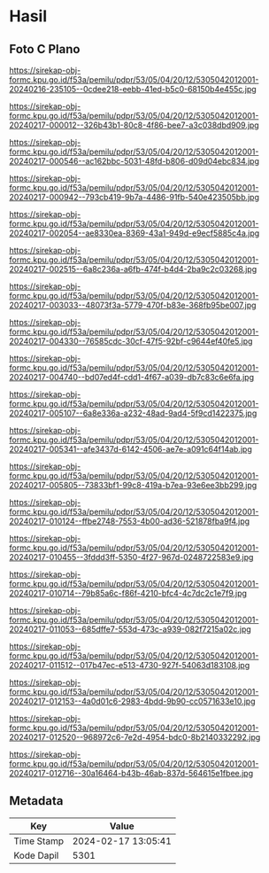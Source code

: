 # Hasil

## Foto C Plano

https://sirekap-obj-formc.kpu.go.id/f53a/pemilu/pdpr/53/05/04/20/12/5305042012001-20240216-235105--0cdee218-eebb-41ed-b5c0-68150b4e455c.jpg

https://sirekap-obj-formc.kpu.go.id/f53a/pemilu/pdpr/53/05/04/20/12/5305042012001-20240217-000012--326b43b1-80c8-4f86-bee7-a3c038dbd909.jpg

https://sirekap-obj-formc.kpu.go.id/f53a/pemilu/pdpr/53/05/04/20/12/5305042012001-20240217-000546--ac162bbc-5031-48fd-b806-d09d04ebc834.jpg

https://sirekap-obj-formc.kpu.go.id/f53a/pemilu/pdpr/53/05/04/20/12/5305042012001-20240217-000942--793cb419-9b7a-4486-91fb-540e423505bb.jpg

https://sirekap-obj-formc.kpu.go.id/f53a/pemilu/pdpr/53/05/04/20/12/5305042012001-20240217-002054--ae8330ea-8369-43a1-949d-e9ecf5885c4a.jpg

https://sirekap-obj-formc.kpu.go.id/f53a/pemilu/pdpr/53/05/04/20/12/5305042012001-20240217-002515--6a8c236a-a6fb-474f-b4d4-2ba9c2c03268.jpg

https://sirekap-obj-formc.kpu.go.id/f53a/pemilu/pdpr/53/05/04/20/12/5305042012001-20240217-003033--48073f3a-5779-470f-b83e-368fb95be007.jpg

https://sirekap-obj-formc.kpu.go.id/f53a/pemilu/pdpr/53/05/04/20/12/5305042012001-20240217-004330--76585cdc-30cf-47f5-92bf-c9644ef40fe5.jpg

https://sirekap-obj-formc.kpu.go.id/f53a/pemilu/pdpr/53/05/04/20/12/5305042012001-20240217-004740--bd07ed4f-cdd1-4f67-a039-db7c83c6e6fa.jpg

https://sirekap-obj-formc.kpu.go.id/f53a/pemilu/pdpr/53/05/04/20/12/5305042012001-20240217-005107--6a8e336a-a232-48ad-9ad4-5f9cd1422375.jpg

https://sirekap-obj-formc.kpu.go.id/f53a/pemilu/pdpr/53/05/04/20/12/5305042012001-20240217-005341--afe3437d-6142-4506-ae7e-a091c64f14ab.jpg

https://sirekap-obj-formc.kpu.go.id/f53a/pemilu/pdpr/53/05/04/20/12/5305042012001-20240217-005805--73833bf1-99c8-419a-b7ea-93e6ee3bb299.jpg

https://sirekap-obj-formc.kpu.go.id/f53a/pemilu/pdpr/53/05/04/20/12/5305042012001-20240217-010124--ffbe2748-7553-4b00-ad36-521878fba9f4.jpg

https://sirekap-obj-formc.kpu.go.id/f53a/pemilu/pdpr/53/05/04/20/12/5305042012001-20240217-010455--3fddd3ff-5350-4f27-967d-0248722583e9.jpg

https://sirekap-obj-formc.kpu.go.id/f53a/pemilu/pdpr/53/05/04/20/12/5305042012001-20240217-010714--79b85a6c-f86f-4210-bfc4-4c7dc2c1e7f9.jpg

https://sirekap-obj-formc.kpu.go.id/f53a/pemilu/pdpr/53/05/04/20/12/5305042012001-20240217-011053--685dffe7-553d-473c-a939-082f7215a02c.jpg

https://sirekap-obj-formc.kpu.go.id/f53a/pemilu/pdpr/53/05/04/20/12/5305042012001-20240217-011512--017b47ec-e513-4730-927f-54063d183108.jpg

https://sirekap-obj-formc.kpu.go.id/f53a/pemilu/pdpr/53/05/04/20/12/5305042012001-20240217-012153--4a0d01c6-2983-4bdd-9b90-cc0571633e10.jpg

https://sirekap-obj-formc.kpu.go.id/f53a/pemilu/pdpr/53/05/04/20/12/5305042012001-20240217-012520--968972c6-7e2d-4954-bdc0-8b2140332292.jpg

https://sirekap-obj-formc.kpu.go.id/f53a/pemilu/pdpr/53/05/04/20/12/5305042012001-20240217-012716--30a16464-b43b-46ab-837d-564615e1fbee.jpg


## Metadata

| Key        | Value               |
| ---------- | ------------------- |
| Time Stamp | 2024-02-17 13:05:41 |
| Kode Dapil | 5301                |



